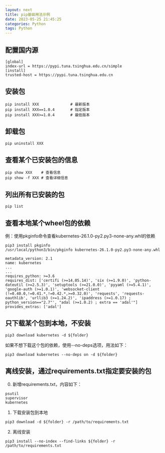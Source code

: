 ```yaml
---
layout: next
title: pip基础用法示例
date: 2023-05-25 21:45:25
categories: Python
tags: Python
---
```


## 配置国内源
```
[global]
index-url = https://pypi.tuna.tsinghua.edu.cn/simple
[install]
trusted-host = https://pypi.tuna.tsinghua.edu.cn
```

## 安装包
```
pip install XXX              # 最新版本
pip install XXX==1.0.4       # 指定版本
pip install XXX>=1.0.4       # 最低版本
```

<!-- more -->

## 卸载包
```
pip uninstall XXX
```

## 查看某个已安装包的信息
```
pip show XXX    # 查看信息
pip show -f XXX # 查看详细信息
```

## 列出所有已安装的包
```
pip list
```

## 查看本地某个wheel包的依赖
例：使用pkginfo命令查看kubernetes-26.1.0-py2.py3-none-any.whl的依赖
```
pip3 install pkginfo
/usr/local/python3/bin/pkginfo kubernetes-26.1.0-py2.py3-none-any.whl

metadata_version: 2.1
name: kubernetes
...
...
requires_python: >=3.6
requires_dist: ['certifi (>=14.05.14)', 'six (>=1.9.0)', 'python-dateutil (>=2.5.3)', 'setuptools (>=21.0.0)', 'pyyaml (>=5.4.1)', 'google-auth (>=1.0.1)', 'websocket-client (!=0.40.0,!=0.41.*,!=0.42.*,>=0.32.0)', 'requests', 'requests-oauthlib', 'urllib3 (>=1.24.2)', 'ipaddress (>=1.0.17) ; python_version=="2.7"', "adal (>=1.0.2) ; extra == 'adal'"]
provides_extras: ['adal']
```

## 只下载某个包到本地，不安装
```
pip3 download kubernetes -d ${folder}
```
如果不想下载这个包的依赖，使用--no-deps选项，用法如下：
```
pip3 download kubernetes --no-deps on -d ${folder}
```

## 离线安装，通过requirements.txt指定要安装的包
0. 新增requirements.txt，内容如下：
```
psutil
supervisor
kubernetes
```
1. 下载安装包到本地
```
pip3 download -d ${folder} -r /path/to/requirements.txt
```
2. 离线安装
```
pip3 install --no-index --find-links ${folder} -r /path/to/requirements.txt
```

